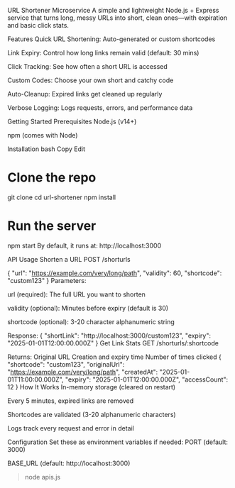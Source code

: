 URL Shortener Microservice
A simple and lightweight Node.js + Express service that turns long, messy URLs into short, clean ones—with expiration and basic click stats.

Features
Quick URL Shortening: Auto-generated or custom shortcodes

Link Expiry: Control how long links remain valid (default: 30 mins)

Click Tracking: See how often a short URL is accessed

Custom Codes: Choose your own short and catchy code

Auto-Cleanup: Expired links get cleaned up regularly

Verbose Logging: Logs requests, errors, and performance data

Getting Started
Prerequisites
Node.js (v14+)

npm (comes with Node)

Installation
bash
Copy
Edit
# Clone the repo
git clone <repo-url>
cd url-shortener
npm install

# Run the server
npm start
By default, it runs at:
http://localhost:3000

API Usage
Shorten a URL
POST /shorturls

{
  "url": "https://example.com/very/long/path",
  "validity": 60,
  "shortcode": "custom123"
}
Parameters:

url (required): The full URL you want to shorten

validity (optional): Minutes before expiry (default is 30)

shortcode (optional): 3-20 character alphanumeric string

Response:
{
  "shortLink": "http://localhost:3000/custom123",
  "expiry": "2025-01-01T12:00:00.000Z"
}
Get Link Stats
GET /shorturls/:shortcode

Returns:
  Original URL
  Creation and expiry time
  Number of times clicked
{
  "shortcode": "custom123",
  "originalUrl": "https://example.com/very/long/path",
  "createdAt": "2025-01-01T11:00:00.000Z",
  "expiry": "2025-01-01T12:00:00.000Z",
  "accessCount": 12
}
How It Works
In-memory storage (cleared on restart)

Every 5 minutes, expired links are removed

Shortcodes are validated (3-20 alphanumeric characters)

Logs track every request and error in detail

Configuration
Set these as environment variables if needed:
PORT (default: 3000)

BASE_URL (default: http://localhost:3000)
>node apis.js
